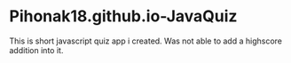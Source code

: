 # Pihonak18.github.io-JavaQuiz
This is  short javascript quiz app i created.
Was not able to add a highscore addition into it.
